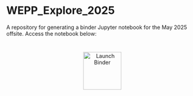 # WEPP_Explore_2025
A repository for generating a binder Jupyter notebook for the May 2025 offsite.
Access the notebook below:

<div style="margin: 40px 0; text-align: center;">
  <a href="https://mybinder.org/v2/gh/BlueForestConservation/WEPP_Explore_2025.git/beta?urlpath=%2Fdoc%2Ftree%2Fexplore.ipynb" target="_blank">
    <img src="https://mybinder.org/badge_logo.svg" alt="Launch Binder" style="height:100px;">
  </a>
</div>


